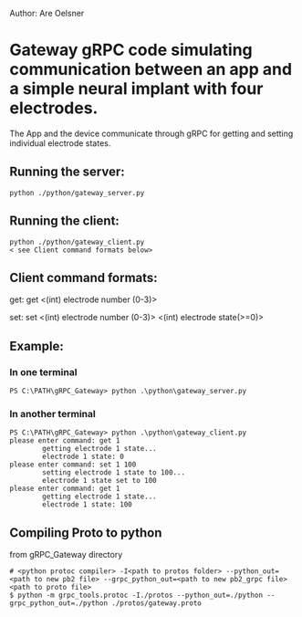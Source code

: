 Author: Are Oelsner

# Gateway gRPC code simulating communication between an app and a simple neural implant with four electrodes. 
The App and the device communicate through gRPC for getting and setting individual electrode states. 

## Running the server: 
    python ./python/gateway_server.py

## Running the client: 
    python ./python/gateway_client.py
    < see Client command formats below>


## Client command formats:
get:
    get <(int) electrode number (0-3)>

set:
    set <(int) electrode number (0-3)> <(int) electrode state(>=0)>

## Example: 
### In one terminal

```
PS C:\PATH\gRPC_Gateway> python .\python\gateway_server.py
```

### In another terminal

```
PS C:\PATH\gRPC_Gateway> python .\python\gateway_client.py
please enter command: get 1
        getting electrode 1 state...
        electrode 1 state: 0
please enter command: set 1 100
        setting electrode 1 state to 100...
        electrode 1 state set to 100
please enter command: get 1
        getting electrode 1 state...
        electrode 1 state: 100
```


## Compiling Proto to python
from gRPC_Gateway directory
```
# <python protoc compiler> -I<path to protos folder> --python_out=<path to new pb2 file> --grpc_python_out=<path to new pb2_grpc file> <path to proto file>
$ python -m grpc_tools.protoc -I./protos --python_out=./python --grpc_python_out=./python ./protos/gateway.proto   
```

